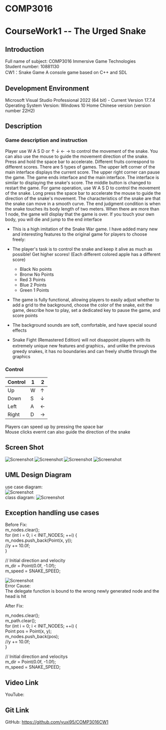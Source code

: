# COMP3016  


# CourseWork1 -- The Urged Snake
## Introduction
Full name of subject: COMP3016 Immersive Game Technologies  
Student number: 10881130  
CW1：Snake Game A console game based on C++ and SDL
## Development Environment
Microsoft Visual Studio Professional 2022 (64 bit) - Current Version 17.7.4  
Operating System Version: Windows 10 Home Chinese version (version number 22H2)
## Description
### Game description and instruction
Player use W A S D or ↑ ↓ ← → to control the movement of the snake. You can also use the mouse to guide the movement direction of the snake. Press and hold the space bar to accelerate. Different fruits correspond to different scores. There are 5 types of games. The upper left corner of the main interface displays the current score. The upper right corner can pause the game. The game ends interface and the main interface. The interface is similar to displaying the snake's score. The middle button is changed to restart the game. For game operation, use W A S D to control the movement of the snake. Long press the space bar to accelerate the mouse to guide the direction of the snake's movement. The characteristics of the snake are that the snake can move in a smooth curve. The end judgment condition is when the snake touches its body length of two meters. When there are more than 1 node, the game will display that the game is over. If you touch your own body, you will die and jump to the end interface
* This is a high imitation of the Snake War game. I have added many new and interesting features to the original game for players to choose freely:
* The player's task is to control the snake and keep it alive as much as possible! Get higher scores! (Each different colored apple has a different score)
  * Black No points
  * Bronw No Points
  * Red 3 Points
  * Blue 2 Points
  * Green 1 Points

* The game is fully functional, allowing players to easily adjust whether to add a grid to the background, choose the color of the snake, exit the game, describe how to play, set a dedicated key to pause the game, and score points
* The background sounds are soft, comfortable, and have special sound effects
* Snake Fight (Remastered Edition) will not disappoint players with its extremely unique new features and graphics，and unlike the previous greedy snakes, it has no boundaries and can freely shuttle through the graphics
    
### Control
| Control   | 1 | 2  |
|--------|------|-----------|
| Up   | W   | ↑     |
| Down   | S   | ↓     |
| Left   | A   | ← |
| Right   | D | →      |

Players can speed up by pressing the space bar  
Mouse clicks evernt can also guide the direction of the snake
## Screen Shot
![Screenshot](ScreenShot/1.png)
![Screenshot](ScreenShot/2.png)
![Screenshot](ScreenShot/3.png)
![Screenshot](ScreenShot/4.png)

## UML Design Diagram
use case diagram:<br/>
![Screenshot](UML/usecasediagram.png)<br/>
class diagram:
![Screenshot](UML/classdiagram.png)

## Exception handling use cases
Before Fix:<br/>
m_nodes.clear();<br/>
for (int i = 0; i < INIT_NODES; ++i) {<br/>
    m_nodes.push_back(Point(x, y));<br/>
    //y += 10.0f;<br/>
}<br/>

// Initial direction and velocity<br/>
m_dir = Point(0.0f, -1.0f);<br/>
m_speed = SNAKE_SPEED;<br/>

![Screenshot](test1.png)<br/>
Error Cause: <br/>
The delegate function is bound to the wrong newly generated node and the head is hit<br/>

After Fix:<br/>

m_nodes.clear();<br/>
m_path.clear();<br/>
for (int i = 0; i < INIT_NODES; ++i) {<br/>
    Point pos = Point(x, y);<br/>
    m_nodes.push_back(pos);<br/>
    //y += 10.0f;<br/>
}<br/>

// Initial direction and velocitys<br/>
m_dir = Point(0.0f, -1.0f);<br/>
m_speed = SNAKE_SPEED;<br/>

## Video Link
YouTube:

## Git Link
GitHub: https://github.com/yuxi95/COMP3016CW1
